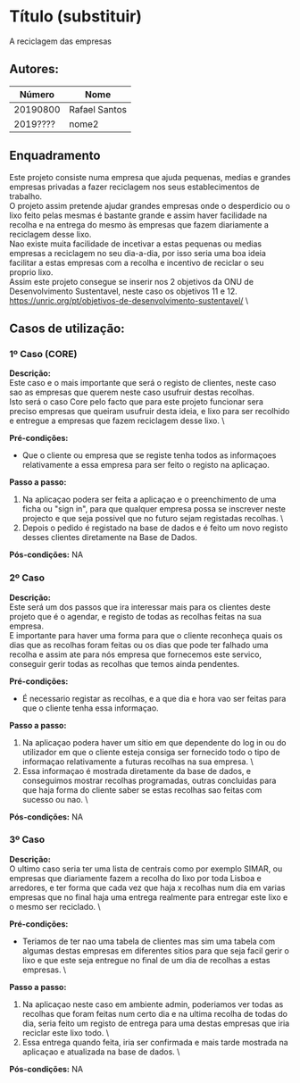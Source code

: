 # Título (substituir)

A reciclagem das empresas

## Autores:

| Número | Nome |
|--------|------|
|  20190800  | Rafael Santos|
|  2019????  | nome2|

## Enquadramento
Este projeto consiste numa empresa que ajuda pequenas, medias e grandes empresas privadas a fazer reciclagem nos seus establecimentos de trabalho. \
O projeto assim pretende ajudar grandes empresas onde o desperdicio ou o lixo feito pelas mesmas é bastante grande e assim haver facilidade na recolha e na entrega do mesmo às empresas que fazem diariamente a reciclagem desse lixo. \
Nao existe muita facilidade de incetivar a estas pequenas ou medias empresas a reciclagem no seu dia-a-dia, por isso seria uma boa ideia facilitar a estas empresas com a recolha e incentivo de reciclar o seu proprio lixo. \
Assim este projeto consegue se inserir nos 2 objetivos da ONU de Desenvolvimento Sustentavel, neste caso os objetivos 11 e 12. \
https://unric.org/pt/objetivos-de-desenvolvimento-sustentavel/ \

## Casos de utilização:
### 1º Caso (CORE)
**Descrição:** \
Este caso e o mais importante que será o registo de clientes, neste caso sao as empresas que querem neste caso usufruir destas recolhas. \
Isto será o caso Core pelo facto que para este projeto funcionar sera preciso empresas que queiram usufruir desta ideia, e lixo para ser recolhido e entregue a empresas que fazem reciclagem desse lixo. \

**Pré-condições:**
- Que o cliente ou empresa que se registe tenha todos as informaçoes relativamente a essa empresa para ser feito o registo na aplicaçao.

**Passo a passo:**
1. Na aplicaçao podera ser feita a aplicaçao e o preenchimento de uma ficha ou "sign in", para que qualquer empresa possa se inscrever neste projecto e que seja possivel que no futuro sejam registadas recolhas. \
2. Depois o pedido é registado na base de dados e é feito um novo registo desses clientes diretamente na Base de Dados.

**Pós-condições:**
NA

### 2º Caso
**Descrição:** \
Este será um dos passos que ira interessar mais para os clientes deste projeto que é o agendar, e registo de todas as recolhas feitas na sua empresa. \
E importante para haver uma forma para que o cliente reconheça quais os dias que as recolhas foram feitas ou os dias que pode ter falhado uma recolha e assim ate para nós empresa que fornecemos este servico, conseguir gerir todas as recolhas que temos ainda pendentes.

**Pré-condições:**
- É necessario registar as recolhas, e a que dia e hora vao ser feitas para que o cliente tenha essa informaçao.

**Passo a passo:**
1. Na aplicaçao podera haver um sitio em que dependente do log in ou do utilizador em que o cliente esteja consiga ser fornecido todo o tipo de informaçao relativamente a futuras recolhas na sua empresa. \
2. Essa informaçao é mostrada diretamente da base de dados, e conseguimos mostrar recolhas programadas, outras concluidas para que haja forma do cliente saber se estas recolhas sao feitas com sucesso ou nao. \

**Pós-condições:**
NA

### 3º Caso
**Descrição:** \
O ultimo caso seria ter uma lista de centrais como por exemplo SIMAR, ou empresas que diariamente fazem a recolha do lixo por toda Lisboa e arredores, e ter forma que cada vez que haja x recolhas num dia em varias empresas que no final haja uma entrega realmente para entregar este lixo e o mesmo ser reciclado. \

**Pré-condições:**
- Teriamos de ter nao uma tabela de clientes mas sim uma tabela com algumas destas empresas em diferentes sitios para que seja facil gerir o lixo e que este seja entregue no final de um dia de recolhas a estas empresas. \

**Passo a passo:**
1. Na aplicaçao  neste caso em ambiente admin, poderiamos ver todas as recolhas que foram feitas num certo dia e na ultima recolha de todas do dia, seria feito um registo de entrega para uma destas empresas que iria reciclar este lixo todo. \
2. Essa entrega quando feita, iria ser confirmada e mais tarde mostrada na aplicaçao e atualizada na base de dados. \

**Pós-condições:**
NA


